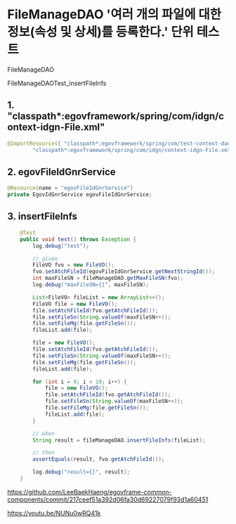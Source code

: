 # FileManageDAO '여러 개의 파일에 대한 정보(속성 및 상세)를 등록한다.' 단위 테스트

FileManageDAO

FileManageDAOTest_insertFileInfs

## 1. "classpath*:egovframework/spring/com/idgn/context-idgn-File.xml"
```java
@ImportResource({ "classpath*:egovframework/spring/com/test-context-dao.xml",
		"classpath*:egovframework/spring/com/idgn/context-idgn-File.xml" })
```

## 2. egovFileIdGnrService
```java
@Resource(name = "egovFileIdGnrService")
private EgovIdGnrService egovFileIdGnrService;
```

## 3. insertFileInfs
```java
	@Test
	public void test() throws Exception {
		log.debug("test");

		// given
		FileVO fvo = new FileVO();
		fvo.setAtchFileId(egovFileIdGnrService.getNextStringId());
		int maxFileSN = fileManageDAO.getMaxFileSN(fvo);
		log.debug("maxFileSN={}", maxFileSN);

		List<FileVO> fileList = new ArrayList<>();
		FileVO file = new FileVO();
		file.setAtchFileId(fvo.getAtchFileId());
		file.setFileSn(String.valueOf(maxFileSN++));
		file.setFileMg(file.getFileSn());
		fileList.add(file);

		file = new FileVO();
		file.setAtchFileId(fvo.getAtchFileId());
		file.setFileSn(String.valueOf(maxFileSN++));
		file.setFileMg(file.getFileSn());
		fileList.add(file);

		for (int i = 0; i < 10; i++) {
			file = new FileVO();
			file.setAtchFileId(fvo.getAtchFileId());
			file.setFileSn(String.valueOf(maxFileSN++));
			file.setFileMg(file.getFileSn());
			fileList.add(file);
		}

		// when
		String result = fileManageDAO.insertFileInfs(fileList);

		// then
		assertEquals(result, fvo.getAtchFileId());

		log.debug("result={}", result);
	}
```

<https://github.com/LeeBaekHaeng/egovframe-common-components/commit/217ceef51a392d06fa30d69227079f93d1a60451>

<https://youtu.be/NUNu0wRQ41k>
